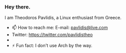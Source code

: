 ### Hey there.

I am Theodoros Pavlidis, a Linux enthusiast from Greece. 

- 📫 How to reach me: E-mail: pavlidis@live.com
-  Twitter: https://twitter.com/pavlidistheo 
-                     
- ⚡ Fun fact: I don't use Arch by the way. 

